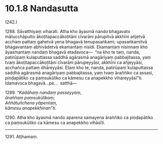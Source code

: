 # 10.1.8 Nandasutta

(242.)

1288\. Sāvatthiyaṃ viharati. Atha kho āyasmā nando bhagavato mātucchāputto ākoṭitapaccākoṭitāni cīvarāni pārupitvā akkhīni añjetvā acchaṃ pattaṃ gahetvā yena bhagavā tenupasaṅkami; upasaṅkamitvā bhagavantaṃ abhivādetvā ekamantaṃ nisīdi. Ekamantaṃ nisinnaṃ kho āyasmantaṃ nandaṃ bhagavā etadavoca—  “na kho te taṃ, nanda, patirūpaṃ kulaputtassa saddhā agārasmā anagāriyaṃ pabbajitassa, yaṃ tvaṃ ākoṭitapaccākoṭitāni cīvarāni pārupeyyāsi, akkhīni ca añjeyyāsi, acchañca pattaṃ dhāreyyāsi. Etaṃ kho te, nanda, patirūpaṃ kulaputtassa saddhā agārasmā anagāriyaṃ pabbajitassa, yaṃ tvaṃ āraññiko ca assasi, piṇḍapātiko ca paṃsukūliko ca kāmesu ca anapekkho vihareyyāsī”ti. Idamavoca bhagavā…pe…  satthā—

1289\. _“Kadāhaṃ nandaṃ passeyyaṃ,_  
_āraññaṃ paṃsukūlikaṃ;_  
_Aññātuñchena yāpentaṃ,_  
_kāmesu anapekkhinan”ti._  

1290\. Atha kho āyasmā nando aparena samayena āraññiko ca piṇḍapātiko ca paṃsukūliko ca kāmesu ca anapekkho vihāsīti.

---

1291\. Aṭṭhamaṃ.
